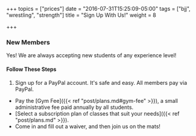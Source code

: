 +++
topics = ["prices"]
date = "2016-07-31T15:25:09-05:00"
tags = ["bjj", "wrestling", "strength"]
title = "Sign Up With Us!"
weight = 8

+++

### New Members
Yes! We are always accepting new students of any experience level!

#### Follow These Steps

1. Sign up for a PayPal account. It's safe and easy. All members pay via PayPal.
+ Pay the [Gym Fee]({{< ref "post/plans.md#gym-fee" >}}), a small administrative fee paid annually by all students.
+ [Select a subscription plan of classes that suit your needs]({{< ref "post/plans.md" >}}).
+ Come in and fill out a waiver, and then join us on the mats!
